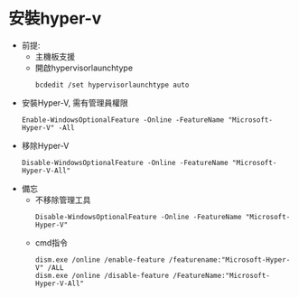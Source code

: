 
安裝hyper-v
===
- 前提:
  - 主機板支援
  - 開啟hypervisorlaunchtype
    ```
    bcdedit /set hypervisorlaunchtype auto
    ```
- 安裝Hyper-V, 需有管理員權限
  ```
  Enable-WindowsOptionalFeature -Online -FeatureName "Microsoft-Hyper-V" -All
  ```
- 移除Hyper-V
  ```
  Disable-WindowsOptionalFeature -Online -FeatureName "Microsoft-Hyper-V-All"
  ```
- 備忘
  - 不移除管理工具
    ```
    Disable-WindowsOptionalFeature -Online -FeatureName "Microsoft-Hyper-V"
    ```
  - cmd指令
    ```
    dism.exe /online /enable-feature /featurename:"Microsoft-Hyper-V" /ALL
    dism.exe /online /disable-feature /FeatureName:"Microsoft-Hyper-V-All"
    ```
